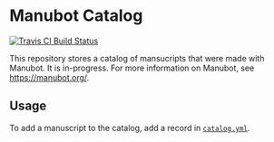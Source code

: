 # Manubot Catalog

[![Travis CI Build Status](https://travis-ci.com/manubot/catalog.svg?branch=master)](https://travis-ci.com/manubot/catalog)

This repository stores a catalog of mansucripts that were made with Manubot.
It is in-progress.
For more information on Manubot, see https://manubot.org/.

## Usage

To add a manuscript to the catalog, add a record in [`catalog.yml`](catalog.yml).
